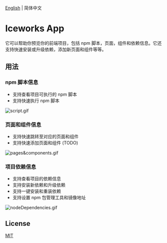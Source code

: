 [English](./README.md) | 简体中文

# Iceworks App

它可以帮助你预览你的前端项目，包括 npm 脚本，页面，组件和依赖信息。它还支持快速安装或升级依赖，添加新页面和组件等等。

## 用法

### npm 脚本信息

- 支持查看项目可执行的 npm 脚本
- 支持快速执行 npm 脚本

![script.gif](https://img.alicdn.com/tfs/TB1of.nHFT7gK0jSZFpXXaTkpXa-1272-786.gif)

###  页面和组件信息

- 支持快速跳转至对应的页面和组件
- 支持快速添加页面和组件 (TODO)

![pages&components.gif](https://img.alicdn.com/tfs/TB1tfArHHY1gK0jSZTEXXXDQVXa-1265-760.gif)

### 项目依赖信息

- 支持查看项目的依赖信息
- 支持安装新依赖和升级依赖
- 支持一键安装和重装依赖
- 支持设置 npm 包管理工具和镜像地址

![nodeDependencies.gif](https://img.alicdn.com/tfs/TB1SLgPXj39YK4jSZPcXXXrUFXa-1274-805.gif)

## License

[MIT](./LICENSE)
